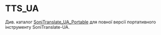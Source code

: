 # TTS_UA

Див. каталог [SoniTranslate_UA_Portable](SoniTranslate_UA_Portable) для повної версії портативного інструменту SoniTranslate-UA.
